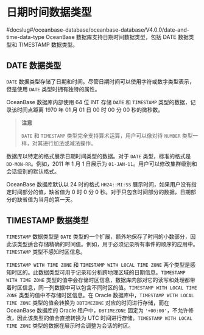 日期时间数据类型 
=============================
#docslug#/oceanbase-database/oceanbase-database/V4.0.0/date-and-time-data-type
OceanBase 数据库支持日期时间数据类型，包括 DATE 数据类型和 TIMESTAMP 数据类型。

DATE 数据类型 
------------------------------

`DATE` 数据类型存储了日期和时间。尽管日期时间可以使用字符或数字类型表示，但是使用 `DATE` 类型时拥有独特的属性。 

OceanBase 数据库内部使用 64 位 INT 存储 `DATE` 和 `TIMESTAMP` 类型的数据，记录该时间点距离 1970 年 01 月 01 日 00 时 00 分 00 秒的微秒数。
>**注意**
>
>`DATE` 和 `TIMESTAMP` 类型完全支持算术运算，用户可以像对待 `NUMBER` 类型一样，对其进行加法或减法操作。

数据库以特定的格式展示日期时间类型的数据。对于 `DATE` 类型，标准的格式是 `DD-MON-RR`。例如，2011 年 1 月 1 日展示为 `01-JAN-11`。用户可以修改集群级别和会话级别的默认格式。

OceanBase 数据库默认以 24 时的格式 `HH24::MI:SS` 展示时间，如果用户没有指定时间部分的值，缺省值为 0 时 0 分 0 秒。对于只包含时间部分的数据，日期部分的缺省值为当月的第一天。

TIMESTAMP 数据类型 
-----------------------------------

`TIMESTAMP` 数据类型是 `DATE` 类型的一个扩展，额外地保存了时间的小数部分，因此该类型适合存储精确的时间值。例如，用于必须记录所有事件的顺序的应用中。`TIMESTAMP` 类型不感知时区信息。

`TIMESTAMP WITH TIME ZONE` 和 `TIMESTAMP WITH LOCAL TIME ZONE` 两个类型是感知时区的。此数据类型可用于记录和分析跨地理区域的日期信息。`TIMESTAMP WITH TIME ZONE` 类型的值中会存储时区信息，数据库内部对它的读写和处理都带着时区信息，同一列数据中可以包含不同时区的值。`TIMESTAMP WITH LOCAL TIME ZONE` 类型的值中不存储时区信息。在 Oracle 数据库中，`TIMESTAMP WITH LOCAL TIME ZONE` 类型的值会转换为 `DBTIMEZONE` 对应的时间进行存储，而在 OceanBase 数据库的 Oracle 租户中，`DBTIMEZONE` 固定为 `'+00:00'`，不允许修改，因此该类型的值会直接转换为 UTC 时间进行存储。`TIMESTAMP WITH LOCAL TIME ZONE` 类型的数据在展示时会调整为会话的时区。
